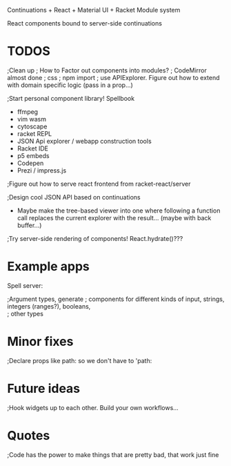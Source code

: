 Continuations + React + Material UI + Racket Module system

React components bound to server-side continuations

# TODOS

;Clean up
;  How to Factor out components into modules?
;    CodeMirror almost done
;      css
;      npm import
;      use APIExplorer.  Figure out how to extend with domain specific logic (pass in a prop...)

;Start personal component library!  Spellbook
  * ffmpeg
  * vim wasm
  * cytoscape
  * racket REPL
  * JSON Api explorer / webapp construction tools
  * Racket IDE
  * p5 embeds
  * Codepen
  * Prezi / impress.js

;Figure out how to serve react frontend from racket-react/server

;Design cool JSON API based on continuations
  * Maybe make the tree-based viewer into one where following a function call replaces the current explorer with the result... (maybe with back buffer...)


;Try server-side rendering of components!  React.hydrate()???


# Example apps

Spell server:

;Argument types, generate
;   components for different kinds of input, strings, integers (ranges?), booleans,  
;   other types


# Minor fixes


;Declare props like path: so we don't have to 'path:


# Future ideas

;Hook widgets up to each other.  Build your own workflows...

# Quotes

;Code has the power to make things that are pretty bad, that work just fine
